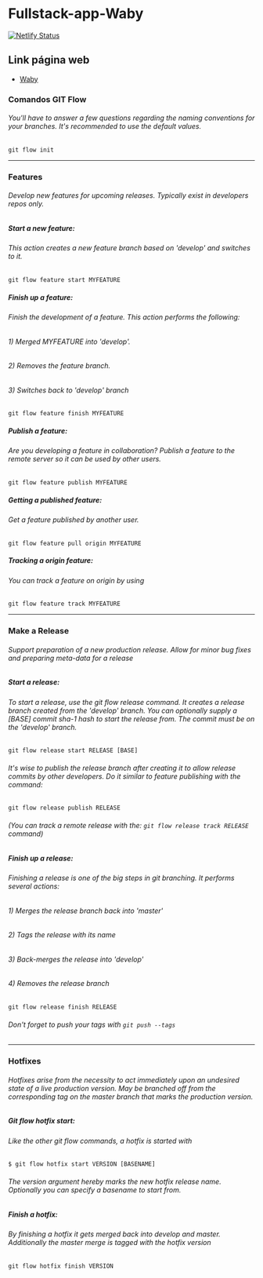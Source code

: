 # Fullstack-app-Waby

[![Netlify Status](https://api.netlify.com/api/v1/badges/a7614be9-0d4a-4a3b-a3b4-c704a0d3428f/deploy-status?branch=main)](https://app.netlify.com/sites/waby/deploys)

## Link página web

- <a href = 'https://waby.netlify.app/'>Waby</a>

### Comandos GIT Flow

###### You'll have to answer a few questions regarding the naming conventions for your branches. It's recommended to use the default values.

```shell
git flow init
```

<hr>

### Features

###### Develop new features for upcoming releases. Typically exist in developers repos only.

##### Start a new feature:

###### This action creates a new feature branch based on 'develop' and switches to it.

```
git flow feature start MYFEATURE
```

##### Finish up a feature:

###### Finish the development of a feature. This action performs the following:

###### 1) Merged MYFEATURE into 'develop'.

###### 2) Removes the feature branch.

###### 3) Switches back to 'develop' branch

```
git flow feature finish MYFEATURE
```

##### Publish a feature:

###### Are you developing a feature in collaboration? Publish a feature to the remote server so it can be used by other users.

```
git flow feature publish MYFEATURE
```

##### Getting a published feature:

###### Get a feature published by another user.

```
git flow feature pull origin MYFEATURE
```

##### Tracking a origin feature:

###### You can track a feature on origin by using

```
git flow feature track MYFEATURE
```

<hr>

### Make a Release

###### Support preparation of a new production release. Allow for minor bug fixes and preparing meta-data for a release

##### Start a release:

###### To start a release, use the git flow release command. It creates a release branch created from the 'develop' branch. You can optionally supply a [BASE] commit sha-1 hash to start the release from. The commit must be on the 'develop' branch.

```
git flow release start RELEASE [BASE]
```

###### It's wise to publish the release branch after creating it to allow release commits by other developers. Do it similar to feature publishing with the command:

```
git flow release publish RELEASE
```

###### (You can track a remote release with the: `git flow release track RELEASE` command)

##### Finish up a release:

###### Finishing a release is one of the big steps in git branching. It performs several actions:

###### 1) Merges the release branch back into 'master'

###### 2) Tags the release with its name

###### 3) Back-merges the release into 'develop'

###### 4) Removes the release branch

```
git flow release finish RELEASE
```

###### Don't forget to push your tags with `git push --tags`

<hr>

### Hotfixes

###### Hotfixes arise from the necessity to act immediately upon an undesired state of a live production version. May be branched off from the corresponding tag on the master branch that marks the production version.

##### Git flow hotfix start:

###### Like the other git flow commands, a hotfix is started with

```
$ git flow hotfix start VERSION [BASENAME]
```

###### The version argument hereby marks the new hotfix release name. Optionally you can specify a basename to start from.

##### Finish a hotfix:

###### By finishing a hotfix it gets merged back into develop and master. Additionally the master merge is tagged with the hotfix version

```
git flow hotfix finish VERSION
```
